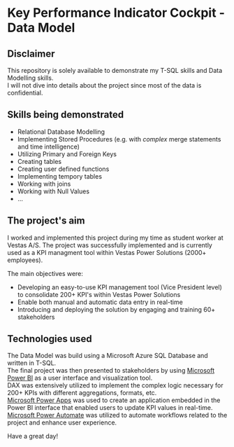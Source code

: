 # Key Performance Indicator Cockpit - Data Model 

## Disclaimer
This repository is solely available to demonstrate my T-SQL skills and Data Modelling skills.  
I will not dive into details about the project since most of the data is confidential.  

## Skills being demonstrated
- Relational Database Modelling
- Implementing Stored Procedures (e.g. with *complex* merge statements and time intelligence)
- Utilizing Primary and Foreign Keys
- Creating tables
- Creating user defined functions
- Implementing tempory tables
- Working with joins
- Working with Null Values 
- ...

## The project's aim
I worked and implemented this project during my time as student worker at Vestas A/S.
The project was successfully implemented and is currently used as a KPI managment tool within Vestas Power Solutions (2000+ employees).

The main objectives were:
- Developing an easy-to-use KPI management tool (Vice President level) to consolidate 200+ KPI's within Vestas Power Solutions
- Enable both manual and automatic data entry in real-time
- Introducing and deploying the solution by engaging and training 60+ stakeholders

## Technologies used
The Data Model was build using a Microsoft Azure SQL Database and written in T-SQL.   
The final project was then presented to stakeholders by using [Microsoft Power BI](https://powerbi.microsoft.com/en-us/) as a user interface and visualization tool.   
DAX was extensively utilized to implement the complex logic necessary for 200+ KPIs with different aggregations, formats, etc.   
[Microsoft Power Apps](https://flow.microsoft.com) was used to create an application embedded in the Power BI interface that enabled users to update KPI values in real-time.  
[Microsoft Power Automate](https://powerapps.microsoft.com/en-us/) was utilized to automate workflows related to the project and enhance user experience. 

  
Have a great day! 

